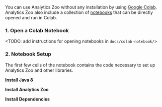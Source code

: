 You can use Analytics Zoo without any installation by using  [Google Colab](https://colab.research.google.com/). Analytics Zoo also include a collection of [notebooks]() that can be directly opened and run in Colab.

### **1. Open a Colab Notebook**

<TODO: add instructions for opening notebooks in `docs/colab-notebook/`>

### **2. Notebook Setup**

The first few cells of the notebook contains the code necessary to set up Analytics Zoo and other libraries.

**Install Java 8**

**Install Analytics Zoo**

**Install Dependencies**

